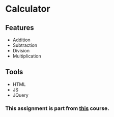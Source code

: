 # Calculator

## Features
  * Addition
  * Subtraction
  * Division
  * Multiplication
  
## Tools
  * HTML
  * JS
  * JQuery
  
### This assignment is part from [this](https://www.edx.org/course/programming-web-javascript-pennx-sd4x) course.

